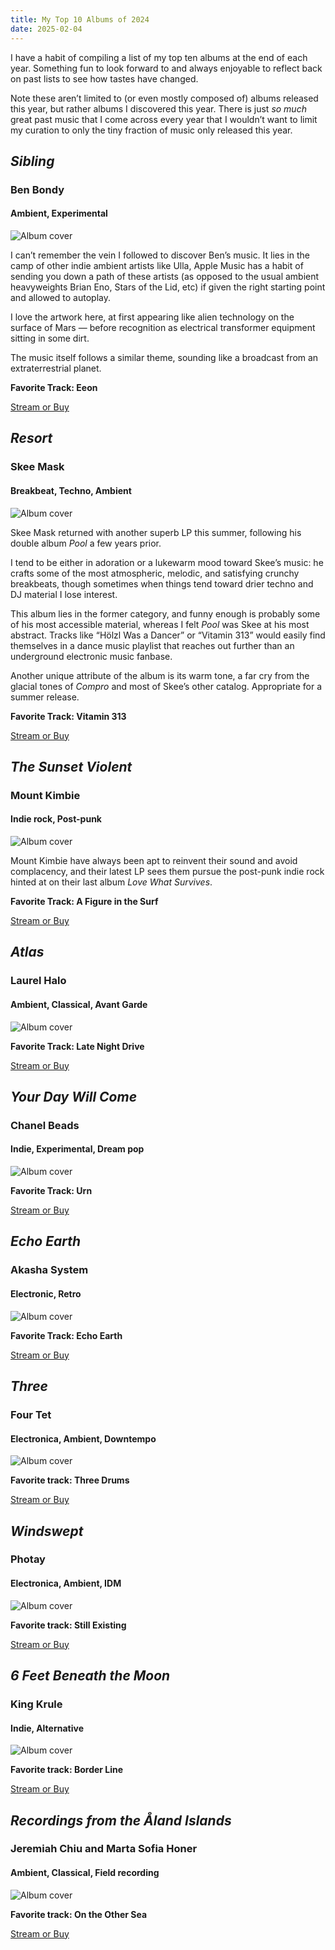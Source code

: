 ```yaml
---
title: My Top 10 Albums of 2024
date: 2025-02-04
---
```


I have a habit of compiling a list of my top ten albums at the end of each year. Something fun to look forward to and always enjoyable to reflect back on past lists to see how tastes have changed. 

Note these aren’t limited to (or even mostly composed of) albums released this year, but rather albums I discovered this year. There is just *so much* great past music that I come across every year that I wouldn’t want to limit my curation to only the tiny fraction of music only released this year. 

## *Sibling*
### Ben Bondy
#### Ambient, Experimental

![Album cover](https://is2-ssl.mzstatic.com/image/thumb/Music113/v4/b9/0f/95/b90f956b-79e6-4cdb-755d-c8ba9a98f58d/source/512x512bb.jpg)

I can’t remember the vein I followed to discover Ben’s music. It lies in the camp of other indie ambient artists like Ulla, Apple Music has a habit of sending you down a path of these artists (as opposed to the usual ambient heavyweights Brian Eno, Stars of the Lid, etc) if given the right starting point and allowed to autoplay.

I love the artwork here, at first appearing like alien technology on the surface of Mars — before recognition as electrical transformer equipment sitting in some dirt. 

The music itself follows a similar theme, sounding like a broadcast from an extraterrestrial planet.

**Favorite Track: Eeon**

<a href="https://album.link/us/i/1519244963">Stream or Buy</a>

## *Resort*
### Skee Mask
#### Breakbeat, Techno, Ambient

<img src="https://is1-ssl.mzstatic.com/image/thumb/Music221/v4/f0/01/7b/f0017b48-2418-6e2b-2175-3454bcb765c6/198588450154.jpg/512x512bb.jpg" alt="Album cover">

Skee Mask returned with another superb LP this summer, following his double album *Pool* a few years prior. 

I tend to be either in adoration or a lukewarm mood toward Skee’s music: he crafts some of the most atmospheric, melodic, and satisfying crunchy breakbeats, though sometimes when things tend toward drier techno and DJ material I lose interest. 

This album lies in the former category, and funny enough is probably some of his most accessible material, whereas I felt *Pool* was Skee at his most abstract. Tracks like “Hölzl Was a Dancer” or “Vitamin 313” would easily find themselves in a dance music playlist that reaches out further than an underground electronic music fanbase. 

Another unique attribute of the album is its warm tone, a far cry from the glacial tones of *Compro* and most of Skee’s other catalog. Appropriate for a summer release. 

**Favorite Track: Vitamin 313**

<a href="https://album.link/us/i/1752661691">Stream or Buy</a>

## *The Sunset Violent*
### Mount Kimbie
#### Indie rock, Post-punk

<img src="https://is1-ssl.mzstatic.com/image/thumb/Music116/v4/01/0c/01/010c0103-99a6-9b35-8a75-4339b2c74a49/5056614795165.png/512x512bb.jpg" alt="Album cover">

Mount Kimbie have always been apt to reinvent their sound and avoid complacency, and their latest LP sees them pursue the post-punk indie rock hinted at on their last album *Love What Survives*.

**Favorite Track: A Figure in the Surf**

<a href="https://album.link/i/1724023027">Stream or Buy</a>

## *Atlas*
### Laurel Halo
#### Ambient, Classical, Avant Garde

<img src="https://is3-ssl.mzstatic.com/image/thumb/Music126/v4/fd/23/da/fd23da0b-1845-e5fc-b4f1-f35bcefd14f8/4062548065206.png/512x512bb.jpg" alt="Album cover">

**Favorite Track: Late Night Drive**

 <a href="https://album.link/us/i/1691866442">Stream or Buy</a>

## *Your Day Will Come*
### Chanel Beads
#### Indie, Experimental, Dream pop

<img src="https://is1-ssl.mzstatic.com/image/thumb/Music116/v4/31/dd/74/31dd74a3-285b-ba43-93eb-f786741a0568/44068.jpg/512x512bb.jpg" alt="Album cover">

**Favorite Track: Urn**

<a href="https://album.link/us/i/1726953152">Stream or Buy</a>

## *Echo Earth*
### Akasha System
#### Electronic, Retro

<img src="https://is1-ssl.mzstatic.com/image/thumb/Music123/v4/0d/e5/22/0de52274-a3b8-756c-397c-78b3def681a4/source/512x512bb.jpg" alt="Album cover">

**Favorite Track: Echo Earth**

 <a href="https://album.link/us/i/1481848996">Stream or Buy</a>

## *Three*
### Four Tet
#### Electronica, Ambient, Downtempo

<img src="https://is1-ssl.mzstatic.com/image/thumb/Music126/v4/09/5b/ad/095badfd-24fa-ac4f-6147-741d7ae666f6/3663729296894_cover.jpg/512x512bb.jpg" alt="Album cover">

**Favorite track: Three Drums**

 <a href="https://album.link/us/i/1729585296">Stream or Buy</a>

## *Windswept*
### Photay
#### Electronica, Ambient, IDM

<img src="https://is1-ssl.mzstatic.com/image/thumb/Music221/v4/56/ad/b8/56adb8fe-bf15-6c7a-9a3f-14d17c185b76/184923133561_cover.jpg/512x512bb.jpg" alt="Album cover">

**Favorite track: Still Existing**

 <a href="https://album.link/us/i/1765230956">Stream or Buy</a>

## *6 Feet Beneath the Moon*
### King Krule
#### Indie, Alternative

<img src="https://is3-ssl.mzstatic.com/image/thumb/Music115/v4/0c/78/e7/0c78e7c7-9a30-d2a1-aeae-e471528bf727/source/512x512bb.jpg" alt="Album cover">

**Favorite track: Border Line**

 <a href="https://album.link/us/i/1589221907">Stream or Buy</a>

## *Recordings from the Åland Islands*
### Jeremiah Chiu and Marta Sofia Honer
#### Ambient, Classical, Field recording

<img src="https://is1-ssl.mzstatic.com/image/thumb/Music126/v4/00/4d/f0/004df01b-fe9a-3c53-f949-f906e012a27d/source/512x512bb.jpg" alt="Album cover">

**Favorite track: On the Other Sea**

 <a href="https://album.link/us/i/1600846817">Stream or Buy</a>